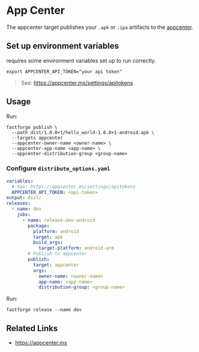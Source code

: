 # App Center

The appcenter target publishes your `.apk` or `.ipa` artifacts to the [appcenter](https://appcenter.ms).

## Set up environment variables

requires some environment variables set up to run correctly.

```
export APPCENTER_API_TOKEN="your api token"
```

> See: https://appcenter.ms/settings/apitokens

## Usage

Run:

```
fastforge publish \
  --path dist/1.0.0+1/hello_world-1.0.0+1-android.apk \
  --targets appcenter
  --appcenter-owner-name <owner-name> \
  --appcenter-app-name <app-name> \
  --appcenter-distribution-group <group-name>
```

### Configure `distribute_options.yaml`

```yaml
variables:
  # See: https://appcenter.ms/settings/apitokens
  APPCENTER_API_TOKEN: <api-token>
output: dist/
releases:
  - name: dev
    jobs:
      - name: release-dev-android
        package:
          platform: android
          target: apk
          build_args:
            target-platform: android-arm
        # Publish to appcenter
        publish:
          target: appcenter
          args:
            owner-name: <owner-name>
            app-name: <app-name>
            distribution-group: <group-name>
```

Run:

```
fastforge release --name dev
```

## Related Links

- https://appcenter.ms
